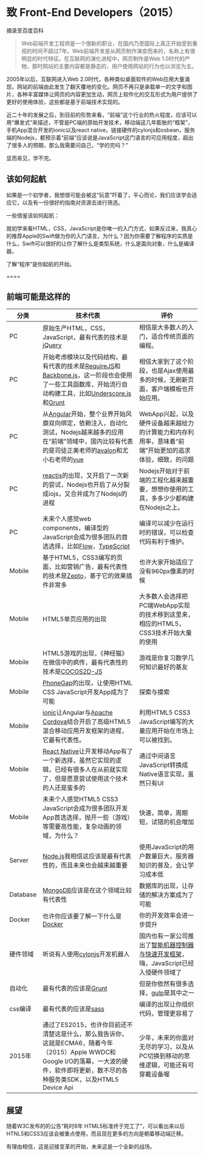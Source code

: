 # 致 Front-End Developers（2015）

摘录至百度百科

> Web前端开发工程师是一个很新的职业，在国内乃至国际上真正开始受到重视的时间不超过7年。Web前端开发是从网页制作演变而来的，名称上有很明显的时代特征。在互联网的演化进程中，网页制作是Web 1.0时代的产物，那时网站的主要内容都是静态的，用户使用网站的行为也以浏览为主。

2005年以后，互联网进入Web 2.0时代，各种类似桌面软件的Web应用大量涌现，网站的前端由此发生了翻天覆地的变化。网页不再只是承载单一的文字和图片，各种丰富媒体让网页的内容更加生动，网页上软件化的交互形式为用户提供了更好的使用体验，这些都是基于前端技术实现的。

近二十年的发展之后，到目前的形势来看，“前端”这个行业的热火程度，应该可以用“爆发式”来描述，不管是PC端的原始开发技术，移动端这几年膨胀的“框架”，手机App混合开发的ionic以及react native，链接硬件的cylonjs和osbean，服务端的Nodejs，都预示着“前端”应该说是JavaScript这门语言的可应用程度，超出了很多人的预期，那么我需要问自己，“学的完吗？”

显而易见，学不完。

## 该如何起航

如果是一个初学者，我想很可能会被这“玩意”吓着了，平心而论，我们应该学会适应它，以及有一份很好的指南对资源去进行筛选。

一些借鉴该如何起航：

就初学来看HTML，CSS，JavaScript是你唯一的入门方式，如果反过来，我真心的推荐Apple的Swift做为你的入门语言，为什么？因为你需要了解程序的实质是什么，Swift可以很好的让你了解什么是类型系统，什么是面向对象，什么是编译器。

了解“程序”是你起航的开始。

====

## 前端可能是这样的

分类   | 技术代表  | 评价
----- | ----- | ------
PC |原始生产HTML，CSS，JavaScript，最有代表的技术是[jQuery](https://jquery.com/) | 相信是大多数人的入门，适合传统页面的编程。 
PC |开始考虑模块以及代码结构，最有代表的技术是[RequireJS](http://requirejs.org/)和[Backbone.js](http://backbonejs.org/)，这一阶段也会使用了一些工具函数库，开始流行自动构建工具，比如[Underscore.js](http://underscorejs.org/)和[Grunt](http://gruntjs.com/)| 相信大家到了这个阶段，也是Ajax使用最多的时候，无刷新页面，客户端模板也开始应用。
PC |从[Angular](https://angularjs.org/)开始，整个业界开始风靡双向绑定，依赖注入，自动化测试，Nodejs越来越多的应用在“前端”领域中，国内比较有代表的是司徒正美老师的[avalon](https://github.com/RubyLouvre/avalon)和尤小右老师的[vue](https://github.com/yyx990803/vue)|WebApp兴起，以及硬件设备越来越给力的计算能力和内存利用率，意味着“前端”开始更加的追求体验，细致，的问题
PC |[reactjs](https://facebook.github.io/react/)的出现，又开启了一次新的尝试，Nodejs也开启了从分裂成iojs，又合并成为了Nodejs的进程|Nodejs开始对于前端的工程化越来越重要，想想你使用的工具，多多少少都构建在Nodejs之上。
PC |未来个人感觉web components，编译型的JavaScript会成为很多团队的首选选择，比如[Flow](https://code.facebook.com/posts/1505962329687926/flow-a-new-static-type-checker-for-javascript/)，[TypeScript](http://www.typescriptlang.org/) | 编译可以减少在运行时的错误，可以检查代码有利于维护。
Mobile|基于HTML5，CSS3编写的页面，比如营销广告，最有代表性的技术是[Zepto](http://zeptojs.com/)，基于它的效果插件非常多| 也许大家开始适应了没有960px像素的时候
Mobile|HTML5单页应用的出现|大多数人会选择把PC端WebApp实现的技术移到这里来，相应的HTML5，CSS3技术开始大量的使用
Mobile|HTML5游戏的出现，《神经猫》在微信中的疯传，最有代表性的技术是[COCOS2D-JS](http://www.cocos2d-x.org/wiki/Cocos2d-JS)| 游戏是你复习数学几何知识最好的基友
Mobile|[PhoneGap](http://phonegap.com/)的出现，让使用HTML CSS JavaScript开发App成为了可能|探索与摸索
Mobile|[ionic](http://ionicframework.com/)让Angular与[Apache Cordova](https://cordova.apache.org/)结合开启了高级HTML5混合移动应用开发框架的进程，它最有代表性。|利用HTML5 CSS3 JavaScript编写的大量应用开始在市场上可以被找到。
Mobile|[React Native](https://facebook.github.io/react-native/)让开发移动App有了一个新选择，虽然它实现的逻辑，已经有很多人在从前就实现了，但是愿意尝试使用这个技术的人还是蛮多的|通过中间语言JavaScript转换成Native语言实现，虽然只有UI
Mobile|未来个人感觉HTML5 CSS3 JavaScript会成为很多团队开发App首选选择，抛开一些（游戏）等需要高性能，复杂动画的领域，为什么？|快速，简单，周期短，试错的机会增加
Server|[Node.js](https://nodejs.org/)我相信这应该是最有代表性的，而且未来也会越来越重要|使用JavaScript的用户数量巨大，服务器知识的普及，会让学习成本低
Database|[MongoDB](https://www.mongodb.org/)应该是在这个领域比较有代表性|数据库的出现，让存储的解决方案成为了可能
Docker|也许你应该要了解一下什么是[Docker](https://github.com/DeanXu/Docker-introduce/blob/master/README.md)|你的开发效率会进一步提升
硬件领域|听说有人使用[cylonjs](http://cylonjs.com/)开发机器人|国内也有一家公司推出了[智能机器控制器与快速开发框架](http://www.osbean.com/)，嗨，JavaScript已经入侵硬件领域了
自动化|最有代表的应该是[Grunt](http://gruntjs.com/)| 但是你依然有很多选择，[gulp](http://gulpjs.com/)是其中之一
css编译|最有代表的应该是[sass](http://sass-lang.com/)| 编译的出现让你组织代码，管理更容易了
2015年|通过了ES2015，也许你目前还不清楚这是什么，那么我告诉你，这就是ECMA6，随着今年（2015）Apple WWDC和Google I/O的落幕，一大波的硬件，软件即将更新，数不尽的各种服务类SDK，以及HTML5 Device Api| 少年，未来的你面对无尽的学习，以及从PC切换到移动的思维逻辑，可能还有可穿戴设备喔

## 展望

随着W3C发布的的公告“耗时8年 HTML5标准终于完工了”，可以看出来以后HTNL5和CSS3应该会被重点使用，而且现在更多的方向是朝着移动端迁移。

有理由相信，这是迎接变革的开始，未来这是一个全新的战场。
